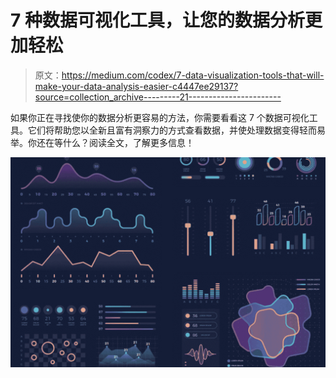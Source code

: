 # 7 种数据可视化工具，让您的数据分析更加轻松

> 原文：<https://medium.com/codex/7-data-visualization-tools-that-will-make-your-data-analysis-easier-c4447ee29137?source=collection_archive---------21----------------------->

如果你正在寻找使你的数据分析更容易的方法，你需要看看这 7 个数据可视化工具。它们将帮助您以全新且富有洞察力的方式查看数据，并使处理数据变得轻而易举。你还在等什么？阅读全文，了解更多信息！

![](img/0b842ac7b29868d4fbde1e557cfffaa0.png)